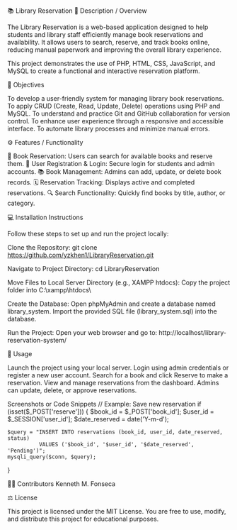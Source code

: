 📚 Library Reservation
📝 Description / Overview

The Library Reservation is a web-based application designed to help students and library staff efficiently manage book reservations and availability. It allows users to search, reserve, and track books online, reducing manual paperwork and improving the overall library experience.

This project demonstrates the use of PHP, HTML, CSS, JavaScript, and MySQL to create a functional and interactive reservation platform.

🎯 Objectives

To develop a user-friendly system for managing library book reservations.
To apply CRUD (Create, Read, Update, Delete) operations using PHP and MySQL.
To understand and practice Git and GitHub collaboration for version control.
To enhance user experience through a responsive and accessible interface.
To automate library processes and minimize manual errors.

⚙️ Features / Functionality

🧾 Book Reservation: Users can search for available books and reserve them.
👤 User Registration & Login: Secure login for students and admin accounts.
📚 Book Management: Admins can add, update, or delete book records.
🗓️ Reservation Tracking: Displays active and completed reservations.
🔍 Search Functionality: Quickly find books by title, author, or category.


💻 Installation Instructions

Follow these steps to set up and run the project locally:

Clone the Repository:
git clone https://github.com/yzkhen1/LibraryReservation.git

Navigate to Project Directory:
cd LibraryReservation

Move Files to Local Server Directory (e.g., XAMPP htdocs):
Copy the project folder into C:\xampp\htdocs\

Create the Database:
Open phpMyAdmin and create a database named library_system.
Import the provided SQL file (library_system.sql) into the database.

Run the Project:
Open your web browser and go to:
http://localhost/library-reservation-system/


🧠 Usage

Launch the project using your local server.
Login using admin credentials or register a new user account.
Search for a book and click Reserve to make a reservation.
View and manage reservations from the dashboard.
Admins can update, delete, or approve reservations.

Screenshots or Code Snippets
// Example: Save new reservation
if (isset($_POST['reserve'])) {
    $book_id = $_POST['book_id'];
    $user_id = $_SESSION['user_id'];
    $date_reserved = date('Y-m-d');

    $query = "INSERT INTO reservations (book_id, user_id, date_reserved, status)
              VALUES ('$book_id', '$user_id', '$date_reserved', 'Pending')";
    mysqli_query($conn, $query);
}

👩‍💻 Contributors
Kenneth M. Fonseca

⚖️ License

This project is licensed under the MIT License.
You are free to use, modify, and distribute this project for educational purposes.
